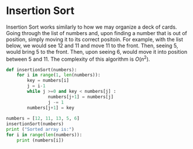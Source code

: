 # Insertion Sort
Insertion Sort works similarly to how we may organize a deck of cards. Going through the list of numbers and, upon finding a number that is out of position, simply moving it to its correct positoin. For example, with the list below, we would see 12 and 11 and move 11 to the front. Then, seeing 5, would bring 5 to the front. Then, upon seeing 6, would move it into position between 5 and 11. The complexity of this algorithm is $O(n^2)$.



```python
def insertionSort(numbers):
    for i in range(1, len(numbers)):
        key = numbers[i]
        j = i-1
        while j >=0 and key < numbers[j] :
                numbers[j+1] = numbers[j]
                j -= 1
        numbers[j+1] = key
 
numbers = [12, 11, 13, 5, 6]
insertionSort(numbers)
print ("Sorted array is:")
for i in range(len(numbers)):
    print (numbers[i])
```